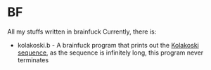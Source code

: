 # BF
 All my stuffs written in brainfuck
Currently, there is:
* kolakoski.b -  A brainfuck program that prints out the [Kolakoski sequence](https://oeis.org/A000002), as the sequence is infinitely long, this program never terminates
